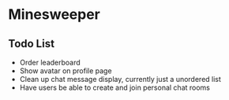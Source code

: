 # Minesweeper

## Todo List
- Order leaderboard
- Show avatar on profile page
- Clean up chat message display, currently just a unordered list
- Have users be able to create and join personal chat rooms
